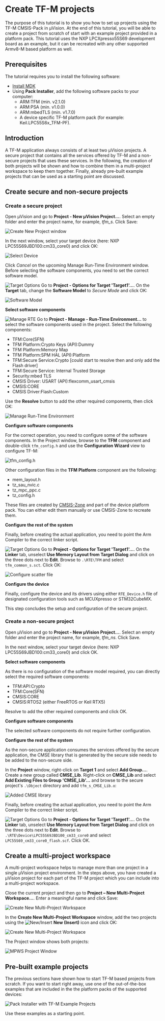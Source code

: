 # Create TF-M projects

The purpose of this tutorial is to show you how to set up projects using the TF-M CMSIS-Pack in μVision. At the end of this tutorial, you will be able to create a project from scratch of start with an example project provided in a platform pack. This tutorial uses the NXP LPCXpresso55S69 development board as an example, but it can be recreated with any other supported Armv8-M based platform as well.

## Prerequisites

The tutorial requires you to install the following software:
- [Install MDK](https://www2.keil.com/mdk5/install)
- Using **Pack Installer**, add the following software packs to your computer:
  - ARM:TFM (min. v2.1.0)
  - ARM:PSA (min. v1.0.0)
  - ARM:mbedTLS (min. v1.7.0)
  - A device specific TF-M platform pack (for example: Keil.LPC55S6x_TFM-PF).

## Introduction

A TF-M application always consists of at least two µVision projects. A secure project that contains all the services offered by TF-M and a non-secure projects that uses these services. In the following, the creation of both projects will be shown and how to combine them in a multi-project workspace to keep them together. Finally, already pre-built example projects that can be used as a starting point are discussed.

## Create secure and non-secure projects

### Create a secure project

Open µVision and go to **Project - New µVision Project...**. Select an empty folder and enter the project name, for example, *tfm_s*. Click Save:

![Create New Project window](images/create_new_project.png "Create New Project window")

In the next window, select your target device (here: NXP LPC55S69JBD100:cm33_core0) and click OK:

![Select Device](images/select_device.png "Select Device for Target")

Click *Cancel* on the upcoming Manage Run-Time Environment window. Before selecting the software components, you need to set the correct software model.

![Target Options](images/b_uv4_target_options.png "Options for Target 'Target1'") Go to **Project - Options for Target 'Target1'...**. On the **Target** tab, change the **Software Model** to *Secure Mode* and click OK:

![Software Model](images/target_options.png "Select Software Model")

**Select software components**

![Manage RTE](images/b_uv4_rte.png "Manage Run-Time Environment") Go to **Project - Manage - Run-Time Environment...** to select the software components used in the project. Select the following components:

- TFM:Core(SFN)
- TFM Platform:Crypto Keys (API):Dummy
- TFM Platform:Memory Map
- TFM Platform:SPM HAL (API):Platform
- TFM:Secure Service:Crypto [could start to resolve then and only add the Flash driver]
- TFM:Secure Service: Internal Trusted Storage
- Security:mbed TLS
- CMSIS Driver: USART (API):flexcomm_usart_cmsis
- CMSIS:CORE
- CMSIS Driver:Flash:Custom

Use the **Resolve** button to add the other required components, then click OK:

![Manage Run-Time Environment](images/manage_rte.png "Manage Run-Time Environment")

**Configure software components**

For the correct operation, you need to configure some of the software components. In the Project window, browse to the **TFM** component and double-click `tfm_config.h` and use the **Configuration Wizard** view to configure TF-M:

![tfm_config.h](images/tfm_config_h.png "Configure TF-M using the tfm_config.h file")

Other configuration files in the **TFM Platform** component are the following:

- mem_layout.h
- tz_sau_nvic.c
- tz_mpc_ppc.c
- tz_config.h

These files are created by [CMSIS-Zone](https://arm-software.github.io/CMSIS_5/Zone/html/index.html) and part of the device platform pack. You can either edit them manually or use CMSIS-Zone to recreate them.

**Configure the rest of the system**

Finally, before creating the actual application, you need to point the Arm Compiler to the correct linker script.

![Target Options](images/b_uv4_target_options.png "Options for Target 'Target1'") Go to **Project - Options for Target 'Target1'...**. On the **Linker** tab, unselect **Use Memory Layout from Target Dialog** and click on the three dots next to **Edit**. Browse to `.\RTE\TFM` and select `tfm_common_s.sct`. Click OK:

![Configure scatter file](images/scatter_file.png "Configure scatter file")

**Configure the device**

Finally, configure the device and its drivers using either `RTE_Device.h` file of designated configuration tools such as MCUXpresso or STM32CubeMX.

This step concludes the setup and configuration of the secure project.

### Create a non-secure project

Open µVision and go to **Project - New µVision Project...**. Select an empty folder and enter the project name, for example, *tfm_ns*. Click Save.

In the next window, select your target device (here: NXP LPC55S69JBD100:cm33_core0) and click OK.

**Select software components**

As there is no configuration of the software model required, you can directly select the required software components:

- TFM:API:Crypto
- TFM:Core(SFN)
- CMSIS:CORE
- CMSIS:RTOS2 (either FreeRTOS or Keil RTX5)

Resolve to add the other required components and click OK.

**Configure software components**

The selected software components do not require further configuration.

**Configure the rest of the system**

As the non-secure application consumes the services offered by the secure application, the CMSE library that is generated by the secure side needs to be added to the non-secure side. 

In the **Project** window, right-click on **Target 1** and select **Add Group...**. Create a new group called **CMSE_Lib**. Right-click on **CMSE_Lib** and select **Add Existing Files to Group 'CMSE_Lib'...** and browse to the secure project's `.\Object` directory and add `tfm_s_CMSE_Lib.o`:

![Added CMSE library](images/cmse_lib.png "Added CMSE library")

Finally, before creating the actual application, you need to point the Arm Compiler to the correct linker script.

![Target Options](images/b_uv4_target_options.png "Options for Target 'Target1'") Go to **Project - Options for Target 'Target1'...**. On the **Linker** tab, unselect **Use Memory Layout from Target Dialog** and click on the three dots next to **Edit**. Browse to `.\RTE\Device\LPC55S69JBD100_cm33_core0` and select `LPC55S69_cm33_core0_flash.scf`. Click OK.

## Create a multi-project workspace

A multi-project workspace helps to manage more than one project in a single µVision project environment. In the steps above, you have created a µVision project for each part of the TF-M project which you can include into a multi-project workspace. 

Close the current project and then go to **Project – New Multi-Project Workspace...**. Enter a meaningful name and click Save:

![Create New Multi-Project Workspace](images/create_new_mpws.png "Create New Multi-Project Workspace")

In the **Create New Multi-Project Workspace** window, add the two projects using the ![New/Insert](images/b_uv4_new_rec.png "New/Insert") **New (Insert)** icon and click OK:

![Create New Multi-Project Workspace](images/mpws_project_items.png "Create New Multi-Project Workspace - Project Items")

The Project window shows both projects:

![MPWS Project Window](images/mpws_project_window.png "MPWS Project Window")

## Pre-built example projects

The previous sections have shown how to start TF-M based projects from scratch. If you want to start right away, use one of the out-of-the-box examples that are included in the the platform packs of the supported devices:

![Pack Installer with TF-M Example Projects](images/pre_built_examples.png "Pack Installer with TF-M Example Projects")

Use these examples as a starting point.
